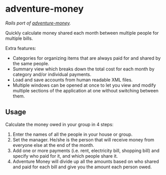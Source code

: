 # adventure-money

*Rails port of [adventure-money](https://code.google.com/archive/p/adventure-money/).*

Quickly calculate money shared each month between multiple people for multiple bills.

Extra features:

* Categories for organizing items that are always paid for and shared by the same people. 
* Summary view which breaks down the total cost for each month by category and/or individual payments. 
* Load and save accounts from human readable XML files. 
* Multiple windows can be opened at once to let you view and modify multiple sections of the application at one without switching between them.

## Usage

Calculate the money owed in your group in 4 steps: 
1. Enter the names of all the people in your house or group. 
2. Set the manager. He/she is the person that will receive money from everyone else at the end of the month. 
3. Add one or more payments (i.e. rent, electricity bill, shopping bill) and specify who paid for it, and which people share it. 
4. Adventure Money will divide up all the amounts based on who shared and paid for each bill and give you the amount each person owed.

